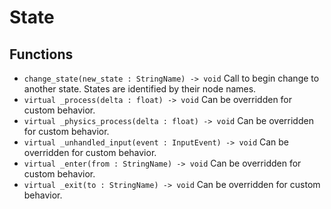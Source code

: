 # State

## Functions
* `change_state(new_state : StringName) -> void` Call to begin change to another state. States are identified by their node names.
* `virtual _process(delta : float) -> void` Can be overridden for custom behavior.
* `virtual _physics_process(delta : float) -> void` Can be overridden for custom behavior.
* `virtual _unhandled_input(event : InputEvent) -> void` Can be overridden for custom behavior.
* `virtual _enter(from : StringName) -> void` Can be overridden for custom behavior.
* `virtual _exit(to : StringName) -> void` Can be overridden for custom behavior.
